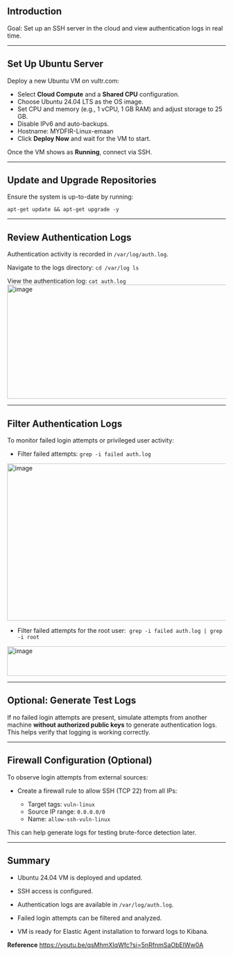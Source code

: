 ## Introduction

Goal: Set up an SSH server in the cloud and view authentication logs in real time.

---

## Set Up Ubuntu Server

Deploy a new Ubuntu VM on vultr.com:

- Select **Cloud Compute** and a **Shared CPU** configuration.
- Choose Ubuntu 24.04 LTS as the OS image.
- Set CPU and memory (e.g., 1 vCPU, 1 GB RAM) and adjust storage to 25 GB.
- Disable IPv6 and auto-backups.
- Hostname: MYDFIR-Linux-emaan
- Click **Deploy Now** and wait for the VM to start.

Once the VM shows as **Running**, connect via SSH.

---

## Update and Upgrade Repositories

Ensure the system is up-to-date by running:

`apt-get update && apt-get upgrade -y`

---

## Review Authentication Logs

Authentication activity is recorded in `/var/log/auth.log`.

Navigate to the logs directory:
`cd /var/log ls`

View the authentication log:
`cat auth.log`
<img width="689" height="263" alt="image" src="https://github.com/user-attachments/assets/6ea4ba90-1ef0-4882-b42e-c8ea733e634c" />

---

## Filter Authentication Logs

To monitor failed login attempts or privileged user activity:

- Filter failed attempts:
`grep -i failed auth.log`
<img width="698" height="362" alt="image" src="https://github.com/user-attachments/assets/edadff3e-19f2-49bf-a2b5-dfe7b194dccc" />


- Filter failed attempts for the root user: 
`grep -i failed auth.log | grep -i root`
<img width="613" height="68" alt="image" src="https://github.com/user-attachments/assets/bc7c9895-bd12-4bd7-a1f0-e6fac2212bd0" />

---

## Optional: Generate Test Logs

If no failed login attempts are present, simulate attempts from another machine **without authorized public keys** to generate authentication logs. This helps verify that logging is working correctly.

---

## Firewall Configuration (Optional)

To observe login attempts from external sources:

- Create a firewall rule to allow SSH (TCP 22) from all IPs:
    
    - Target tags: `vuln-linux`
    - Source IP range: `0.0.0.0/0`
    - Name: `allow-ssh-vuln-linux`
        

This can help generate logs for testing brute-force detection later.

---

## Summary

- Ubuntu 24.04 VM is deployed and updated.
    
- SSH access is configured.
    
- Authentication logs are available in `/var/log/auth.log`.
    
- Failed login attempts can be filtered and analyzed.
    
- VM is ready for Elastic Agent installation to forward logs to Kibana.

**Reference**
https://youtu.be/qsMhmXIqWfc?si=5nRfnmSaObEIWw0A
